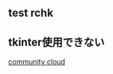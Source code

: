 ## test rchk

## tkinter使用できない

[community cloud](https://discuss.streamlit.io/t/tkinter-import-failed-during-app-deployment/23529/7)